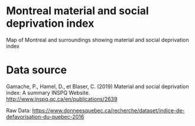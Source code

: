 # Montreal material and social deprivation index

Map of Montreal and surroundings showing material and social deprivation index

# Data source

Gamache, P., Hamel, D., et Blaser, C. (2019) Material and social deprivation index: A summary INSPQ Website.
http://www.inspq.qc.ca/en/publications/2639

Raw Data: https://www.donneesquebec.ca/recherche/dataset/indice-de-defavorisation-du-quebec-2016

